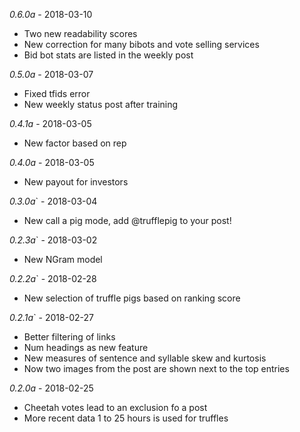 *0.6.0a* - 2018-03-10

* Two new readability scores
* New correction for many bibots and vote selling services
* Bid bot stats are listed in the weekly post

*0.5.0a* - 2018-03-07

* Fixed tfids error
* New weekly status post after training

*0.4.1a* - 2018-03-05

* New factor based on rep

*0.4.0a* - 2018-03-05

* New payout for investors

*0.3.0a*` - 2018-03-04

* New call a pig mode, add @trufflepig to your post!

*0.2.3a*` - 2018-03-02

* New NGram model

*0.2.2a*` - 2018-02-28

* New selection of truffle pigs based on ranking score

*0.2.1a*` - 2018-02-27

* Better filtering of links
* Num headings as new feature
* New measures of sentence and syllable skew and kurtosis
* Now two images from the post are shown next to the top entries

*0.2.0a* - 2018-02-25

* Cheetah votes lead to an exclusion fo a post
* More recent data 1 to 25 hours is used for truffles
